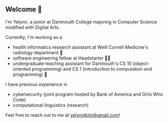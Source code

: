 ## Welcome 🌱

I'm Yelynn, a junior at Dartmouth College majoring in Computer Science modified with Digital Arts. 

Currently, I'm working as a
- health informatics research assistant at Weill Cornell Medicine's radiology department  🩻
- software engineering fellow at Headstarter 👩‍💻
- undergraduate teaching assistant for Dartmouth's CS 10 (object-oriented programming) and CS 1 (introduction to computation and programming) 📝

I have previous experience in
- cybersecurity (joint program hosted by Bank of America and Girls Who Code)
- computational linguistics (research)

Feel free to reach out to me at yelynnlkim@gmail.com!
